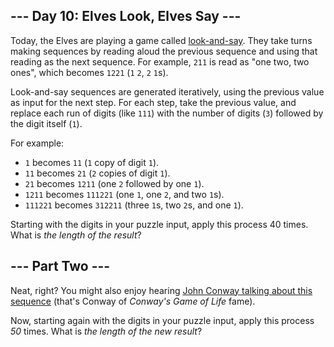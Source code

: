 <h2>--- Day 10: Elves Look, Elves Say ---</h2><p>Today, the Elves are playing a game called <a href="https://en.wikipedia.org/wiki/Look-and-say_sequence">look-and-say</a>.  They take turns making sequences by reading aloud the previous sequence and using that reading as the next sequence.  For example, <code>211</code> is read as "one two, two ones", which becomes <code>1221</code> (<code>1</code> <code>2</code>, <code>2</code> <code>1</code>s).</p>
<p>Look-and-say sequences are generated iteratively, using the previous value as input for the next step.  For each step, take the previous value, and replace each run of digits (like <code>111</code>) with the number of digits (<code>3</code>) followed by the digit itself (<code>1</code>).</p>
<p>For example:</p>
<ul>
<li><code>1</code> becomes <code>11</code> (<code>1</code> copy of digit <code>1</code>).</li>
<li><code>11</code> becomes <code>21</code> (<code>2</code> copies of digit <code>1</code>).</li>
<li><code>21</code> becomes <code>1211</code> (one <code>2</code> followed by one <code>1</code>).</li>
<li><code>1211</code> becomes <code>111221</code> (one <code>1</code>, one <code>2</code>, and two <code>1</code>s).</li>
<li><code>111221</code> becomes <code>312211</code> (three <code>1</code>s, two <code>2</code>s, and one <code>1</code>).</li>
</ul>
<p>Starting with the digits in your puzzle input, apply this process 40 times.  What is <em>the length of the result</em>?</p>

<h2 id="part2">--- Part Two ---</h2><p>Neat, right? You might also enjoy hearing <a href="https://www.youtube.com/watch?v=ea7lJkEhytA">John Conway talking about this sequence</a> (that's Conway of <em>Conway's Game of Life</em> fame).</p>
<p>Now, starting again with the digits in your puzzle input, apply this process <em title="Only because any longer started taking alarmingly long on my test hardware, and I wanted to avoid excluding people.">50</em> times.  What is <em>the length of the new result</em>?</p>
